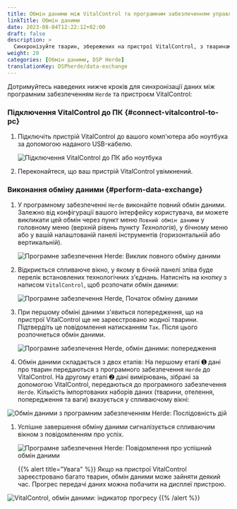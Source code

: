 ```yaml
---
title: Обмін даними між VitalControl та програмним забезпеченням управління стадом Herde
linkTitle: Обмін даними
date: 2023-08-04T12:22:12+02:00
draft: false
description: >
  Синхронізуйте тварин, збережених на пристрої VitalControl, з тваринами, керованими програмним забезпеченням *Herde*, та передайте виміряні значення, записані за допомогою пристрою VitalControl, до програмного забезпечення *Herde*.
weight: 20
categories: [Обмін даними, DSP Herde]
translationKey: DSPherde/data-exchange
---
```

Дотримуйтесь наведених нижче кроків для синхронізації даних між програмним забезпеченням `Herde` та пристроєм VitalControl:

### Підключення VitalControl до ПК {#connect-vitalcontrol-to-pc}

1. Підключіть пристрій VitalControl до вашого комп'ютера або ноутбука за допомогою наданого USB-кабелю.

   ![Підключення VitalControl до ПК або ноутбука](/images/synchronisation/connect-to-pc.svg "Підключення VitalControl до ПК")

1. Переконайтеся, що ваш пристрій VitalControl увімкнений.

### Виконання обміну даними {#perform-data-exchange}

1. У програмному забезпеченні `Herde` виконайте повний обмін даними. Залежно від конфігурації вашого інтерфейсу користувача, ви можете викликати цей обмін через пункт меню `Повний обмін даними` у головному меню (верхній рівень пункту _Технологія_), у бічному меню або у вашій налаштованій панелі інструментів (горизонтальній або вертикальній).

   ![Програмне забезпечення Herde: Виклик повного обміну даними](../screenshots/data-exchange.png "Herde: Виклик обміну даними")

1. Відкриється спливаюче вікно, у якому в бічній панелі зліва буде перелік встановлених технологічних з'єднань. Натисніть на кнопку з написом `VitalControl`, щоб розпочати обмін даними:

   ![Програмне забезпечення Herde, Початок обміну даними](../screenshots/start-transfer.png "Herde: Початок обміну даними")

1. При першому обміні даними з'явиться попередження, що на пристрої VitalControl ще не зареєстровано жодної тварини. Підтвердіть це повідомлення натисканням `Так`. Після цього розпочнеться обмін даними.

   ![Програмне забезпечення Herde, обмін даними: попередження](../screenshots/warning.png "Обмін даними: попередження")

1. Обмін даними складається з двох етапів: На першому етапі ➊ дані про тварин передаються з програмного забезпечення `Herde` до VitalControl. На другому етапі ➋ дані вимірювань, зібрані за допомогою VitalControl, передаються до програмного забезпечення `Herde`. Кількість імпортованих наборів даних (тварини, отелення, попередження та ваги) вказується у спливаючому вікні:

![Обмін даними з програмним забезпеченням Herde: Послідовність дій](../screenshots/data-transfer.png "Обмін даними: Послідовність дій")

1. Успішне завершення обміну даними сигналізується спливаючим вікном з повідомленням про успіх.

   ![Програмне забезпечення Herde: Повідомлення про успішний обмін даними](../screenshots/success-message.png "Herde: Повідомлення про успішний обмін даними")

    {{% alert title="Увага" %}}
Якщо на пристрої VitalControl зареєстровано багато тварин, обмін даними може зайняти деякий час. Прогрес передачі даних можна побачити на дисплеї пристрою.

![VitalControl, обмін даними: індикатор прогресу](../../vcsynchronizer/images/import-animals/data-transfer.png "VitalControl: індикатор прогресу обміну даними")
    {{% /alert %}}
